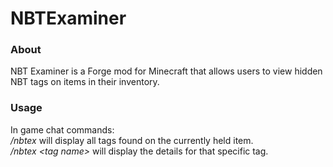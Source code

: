 # NBTExaminer

### About
NBT Examiner is a Forge mod for Minecraft that allows users to view hidden NBT tags on items in their inventory.

### Usage
In game chat commands:  
*/nbtex* will display all tags found on the currently held item.  
*/nbtex &lt;tag name&gt;* will display the details for that specific tag.

